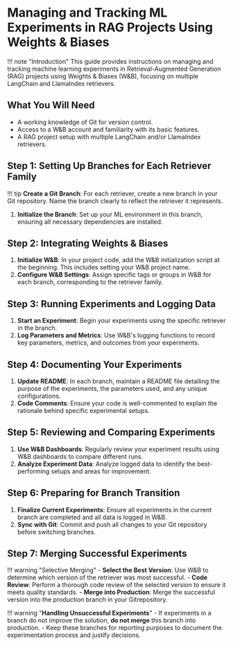 # Managing and Tracking ML Experiments in RAG Projects Using Weights & Biases

!!! note "Introduction"
    This guide provides instructions on managing and tracking machine
    learning experiments in Retrieval-Augmented Generation (RAG)
    projects using Weights & Biases (W&B), focusing on multiple
    LangChain and LlamaIndex retrievers.

## What You Will Need

- A working knowledge of Git for version control.
- Access to a W&B account and familiarity with its basic features.
- A RAG project setup with multiple LangChain and/or LlamaIndex retrievers.

## Step 1: Setting Up Branches for Each Retriever Family

!!! tip
    **Create a Git Branch**: For each retriever, create a new branch in your Git repository. Name the branch clearly to reflect the retriever it represents.

1. **Initialize the Branch**: Set up your ML environment in this branch, ensuring all necessary dependencies are installed.

## Step 2: Integrating Weights & Biases

1. **Initialize W&B**: In your project code, add the W&B initialization script at the beginning. This includes setting your W&B project name.
2. **Configure W&B Settings**: Assign specific tags or groups in W&B for each branch, corresponding to the retriever family.

## Step 3: Running Experiments and Logging Data

1. **Start an Experiment**: Begin your experiments using the specific retriever in the branch.
2. **Log Parameters and Metrics**: Use W&B's logging functions to record key parameters, metrics, and outcomes from your experiments.

## Step 4: Documenting Your Experiments

1. **Update README**: In each branch, maintain a README file detailing the purpose of the experiments, the parameters used, and any unique configurations.
2. **Code Comments**: Ensure your code is well-commented to explain the rationale behind specific experimental setups.

## Step 5: Reviewing and Comparing Experiments

1. **Use W&B Dashboards**: Regularly review your experiment results using W&B dashboards to compare different runs.
2. **Analyze Experiment Data**: Analyze logged data to identify the best-performing setups and areas for improvement.

## Step 6: Preparing for Branch Transition

1. **Finalize Current Experiments**: Ensure all experiments in the current branch are completed and all data is logged in W&B.
2. **Sync with Git**: Commit and push all changes to your Git repository before switching branches.

## Step 7: Merging Successful Experiments

!!! warning "Selective Merging"
    - **Select the Best Version**: Use W&B to determine which version of
    the retriever was most successful.
    - **Code Review**: Perform a
    thorough code review of the selected version to ensure it meets
    quality standards.
    - **Merge into Production**: Merge the successful version into the production branch in your Gitrepository.

!!! warning "**Handling Unsuccessful Experiments**"
    - If experiments in a branch do not improve the solution, **do not
    merge** this branch into production.
    - Keep these branches for
    reporting purposes to document the experimentation process and
    justify decisions.